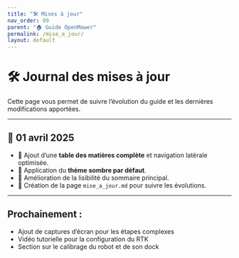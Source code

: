 ```yaml
---
title: "🛠️ Mises à jour"
nav_order: 99
parent: "🏠 Guide OpenMower"
permalink: /mise_a_jour/
layout: default
---
```


# 🛠️ Journal des mises à jour

Cette page vous permet de suivre l’évolution du guide et les dernières modifications apportées.

---

## 📅 01 avril 2025

- 🔧 Ajout d’une **table des matières complète** et navigation latérale optimisée.
- 🎨 Application du **thème sombre par défaut**.
- 🧭 Amélioration de la lisibilité du sommaire principal.
- 🧩 Création de la page `mise_a_jour.md` pour suivre les évolutions.

---

## Prochainement :

- Ajout de captures d’écran pour les étapes complexes
- Vidéo tutorielle pour la configuration du RTK
- Section sur le calibrage du robot et de son dock
